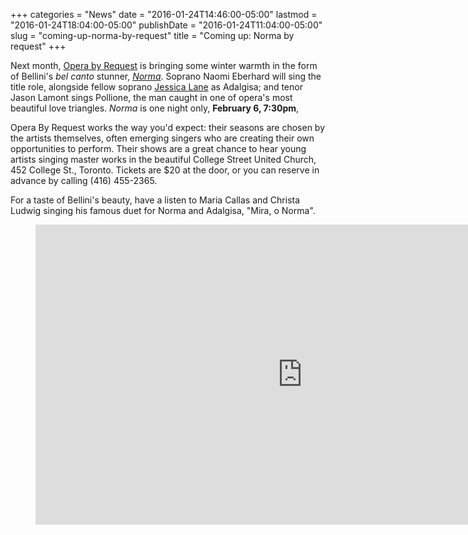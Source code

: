 +++
categories = "News"
date = "2016-01-24T14:46:00-05:00"
lastmod = "2016-01-24T18:04:00-05:00"
publishDate = "2016-01-24T11:04:00-05:00"
slug = "coming-up-norma-by-request"
title = "Coming up: Norma by request"
+++

Next month, [Opera by Request](/scene/companies/opera-by-request/) is bringing some winter warmth in the form of Bellini's *bel canto* stunner, [*Norma*](https://www.facebook.com/events/800602460083386/). Soprano Naomi Eberhard will sing the title role, alongside fellow soprano [Jessica Lane](/scene/people/jessica-lane/) as Adalgisa; and tenor Jason Lamont sings Pollione, the man caught in one of opera's most beautiful love triangles. *Norma* is one night only, **February 6, 7:30pm**,

Opera By Request works the way you'd expect: their seasons are chosen by the artists themselves, often emerging singers who are creating their own opportunities to perform. Their shows are a great chance to hear young artists singing master works in the beautiful College Street United Church, 452 College St., Toronto. Tickets are $20 at the door, or you can reserve in advance by calling (416) 455-2365.

For a taste of Bellini's beauty, have a listen to Maria Callas and Christa Ludwig singing his famous duet for Norma and Adalgisa, "Mira, o Norma".

<figure data-type="video">
<iframe width="854" height="480" src="https://www.youtube.com/embed/QIFVjcY1zW4" frameborder="0" allowfullscreen></iframe>
</figure>
